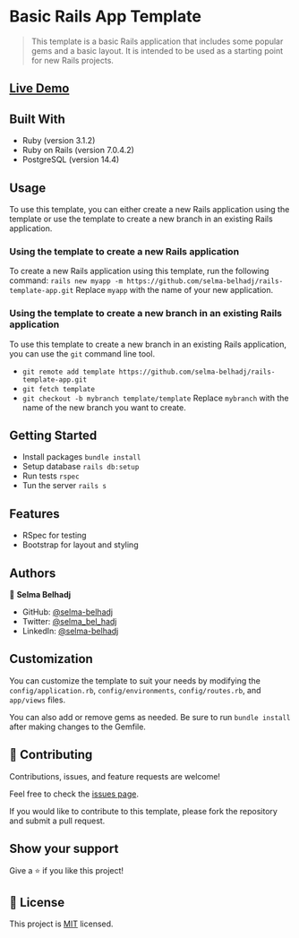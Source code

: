 # Basic Rails App Template
> This template is a basic Rails application that includes some popular gems and a basic layout. It is intended to be used as a starting point for new Rails projects.

## [Live Demo](https://template.onrender.com/)

## Built With

- Ruby (version 3.1.2)
- Ruby on Rails (version 7.0.4.2)
- PostgreSQL (version 14.4)

## Usage

To use this template, you can either create a new Rails application using the template or use the template to create a new branch in an existing Rails application.

### Using the template to create a new Rails application

To create a new Rails application using this template, run the following command:
`rails new myapp -m https://github.com/selma-belhadj/rails-template-app.git`
Replace `myapp` with the name of your new application.

### Using the template to create a new branch in an existing Rails application

To use this template to create a new branch in an existing Rails application, you can use the `git` command line tool.
- `git remote add template https://github.com/selma-belhadj/rails-template-app.git`
- `git fetch template`
- `git checkout -b mybranch template/template`
Replace `mybranch` with the name of the new branch you want to create.

## Getting Started
- Install packages
  `bundle install`
- Setup database
  `rails db:setup`
- Run tests
  `rspec`
- Tun the server
  `rails s`
<!-- - Create database
  `rails db:create`
- Run migration
  `rails db:migrate` -->

## Features
- RSpec for testing
- Bootstrap for layout and styling
<!-- - Authentication using Devise
- Authorization using Pundit
- Forms using Simple Form -->
## Authors

👤 **Selma Belhadj**

- GitHub: [@selma-belhadj](https://github.com/selma-belhadj)
- Twitter: [@selma_bel_hadj](https://twitter.com/selma_bel_hadj)
- LinkedIn: [@selma-belhadj](https://www.linkedin.com/in/selma-belhadj/)

## Customization

You can customize the template to suit your needs by modifying the `config/application.rb`, `config/environments`, `config/routes.rb`, and `app/views` files. 

You can also add or remove gems as needed. Be sure to run `bundle install` after making changes to the Gemfile.

## 🤝 Contributing
Contributions, issues, and feature requests are welcome!

Feel free to check the [issues page](https://github.com/selma-belhadj/rails-template-app/issues).

If you would like to contribute to this template, please fork the repository and submit a pull request.


## Show your support

Give a ⭐️ if you like this project!

## 📝 License

This project is [MIT](./MIT.md) licensed.
